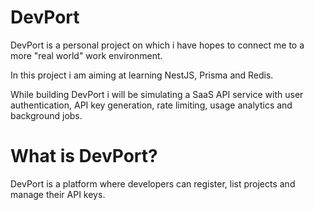 # DevPort

DevPort is a personal project on which i have hopes to connect me to a more "real world" work environment.

In this project i am aiming at learning NestJS, Prisma and Redis.

While building DevPort i will be simulating a SaaS API service with user authentication, API key generation, rate limiting, usage analytics and background jobs.

# What is DevPort?

DevPort is a platform where developers can register, list projects and manage their API keys.
